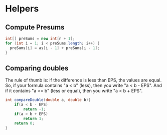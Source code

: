 

# Helpers 

## Compute Presums 

```java
int[] preSums = new int[n + 1];
for (int i = 1; i < preSums.length; i++) {
  preSums[i] = as[i - 1] + preSums[i - 1];
}
```

## Comparing doubles

The rule of thumb is: if the difference is less than EPS, the values are equal.
So, if your formula contains "a < b" (less), then you write "a < b - EPS". And if it contains "a <= b" (less or equal), then you write "a < b + EPS".

```java
int compareDouble(double a, double b){
	if(a < b - EPS)
		return -1;
	if(a > b + EPS)
		return 1;
	return 0;
}
```

